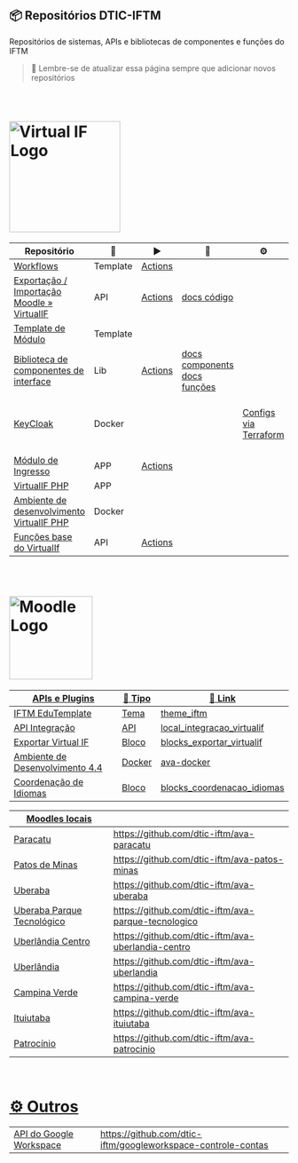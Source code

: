 ## 📦 Repositórios DTIC-IFTM
Repositórios de sistemas, APIs e bibliotecas de componentes e funções do IFTM

> 🧙 Lembre-se de atualizar essa página sempre que adicionar novos repositórios

</br>

# <img src="https://virtualif.iftm.edu.br/VRTL/visao/img/identidade_visual/logotipo-virtualif-marca-medio.svg" width="200" alt="Virtual IF Logo" />
| Repositório | 🔖 | ▶️ | 📑 | ⚙️ | ➕ | 
| ----------- | ----------- |  ----------- |   ----------- |   ----------- | ----------- | 
| [Workflows](https://github.com/dtic-iftm/vrtl-workflows) | Template | [Actions](https://github.com/dtic-iftm/vrtl-workflows/tree/main/.github/workflows) |
| [Exportação / Importação Moodle » VirtualIF](https://github.com/dtic-iftm/vrtl-api-ava) | API | [Actions](https://github.com/dtic-iftm/vrtl-api-ava/tree/master/.github/workflows) | [docs código](https://fuzzy-adventure-4k1kjwm.pages.github.io/)
| [Template de Módulo](https://github.com/dtic-iftm/vrtl-app-modulo-template) | Template |  |
| [Biblioteca de componentes de interface](https://github.com/dtic-iftm/vrtl-lib-layout-components-react) | Lib | [Actions](https://github.com/dtic-iftm/vrtl-lib-layout-components-react/actions)  | [docs components](http://ubiquitous-adventure-5k97pvo.pages.github.io/) <br> [docs funções](https://github.com/dtic-iftm/vrtl-lib-layout-components-react/blob/main/docs/functions/README.md) | 
| [KeyCloak](https://github.com/dtic-iftm/srv-keycloak) | Docker | | |  [Configs via Terraform](https://github.com/dtic-iftm/trf-keycloak-config) | [SPI permissões](https://github.com/dtic-iftm/spi-keycloak-mapper-permissoes/tree/main) <br> [SPI realm attributes](https://github.com/dtic-iftm/spi-keycloak-custom-realm-attributes) <br> [Temas](https://github.com/dtic-iftm/srv-keycloak-themes) <br>  |
| [Módulo de Ingresso](https://github.com/dtic-iftm/vrtl-app-ingresso-iftm) | APP | [Actions](https://github.com/dtic-iftm/vrtl-app-ingresso-iftm/actions) |  | 
| [VirtualIF PHP](https://github.com/dtic-iftm/vrtl-virtualif-php) | APP |  | 
| [Ambiente de desenvolvimento VirtualIF PHP](https://github.com/dtic-iftm/srv-virtualif-php) | Docker|  | 
| [Funções base do VirtualIf](https://github.com/dtic-iftm/vrtl-api-core) | API| [Actions](https://github.com/dtic-iftm/vrtl-api-core/tree/main/.github/workflows)

</br>

# <a href="https://ava.iftm.edu.br/" target="blank"><img src="https://moodle.org/theme/moodleorg/pix/moodle_logo_TM.svg" width="150" alt="Moodle Logo" />

| APIs e Plugins | 📑 Tipo | :link: Link |  
| ----------- | ----------- | ----------- |
| IFTM EduTemplate | Tema | [theme_iftm](https://github.com/dtic-iftm/ava-theme-iftm-eduTemplate) |
| API Integração | API | [local_integracao_virtualif](https://github.com/dtic-iftm/ava-integracao-virtuailf)  |
| Exportar Virtual IF | Bloco | [blocks_exportar_virtualif](https://github.com/dtic-iftm/ava-block-exportar-virtualif) |
| Ambiente de Desenvolvimento 4.4 | Docker | [ava-docker](https://github.com/dtic-iftm/ava-docker)|
| Coordenação de Idiomas | Bloco | [blocks_coordenacao_idiomas](https://github.com/dtic-iftm/ava-block-idiomas)


| Moodles locais |  |  
| ----------- | ----------- |
| Paracatu | https://github.com/dtic-iftm/ava-paracatu | 
| Patos de Minas | https://github.com/dtic-iftm/ava-patos-minas |
| Uberaba | https://github.com/dtic-iftm/ava-uberaba |
| Uberaba Parque Tecnológico | https://github.com/dtic-iftm/ava-parque-tecnologico |
| Uberlândia Centro | https://github.com/dtic-iftm/ava-uberlandia-centro |
| Uberlândia | https://github.com/dtic-iftm/ava-uberlandia |
| Campina Verde | https://github.com/dtic-iftm/ava-campina-verde |
| Ituiutaba | https://github.com/dtic-iftm/ava-ituiutaba |
| Patrocínio | https://github.com/dtic-iftm/ava-patrocinio |


</br>

# ⚙️ Outros
| | |
| ----------- | ----------- |
| API do Google Workspace | https://github.com/dtic-iftm/googleworkspace-controle-contas |


